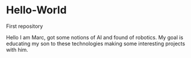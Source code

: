 # Hello-World
First repository

Hello I am Marc, got some notions of AI and found of robotics. My goal is educating my son to these technologies making some interesting projects with him. 
